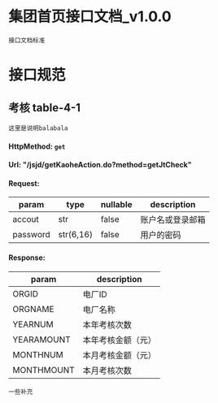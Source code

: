 # 集团首页接口文档_v1.0.0

    接口文档标准  
    
# 接口规范

## 考核 table-4-1
    这里是说明balabala
> 
#### HttpMethod: `get`
#### Url: "/jsjd/getKaoheAction.do?method=getJtCheck"
#### Request: 
param       |type       |nullable   |description
------------|-----------|-----------|-----------
accout      |str        |false      |账户名或登录邮箱
password    |str(6,16)  |false      |用户的密码
#### Response:
param|description
----|---------------
ORGID|电厂ID
ORGNAME|电厂名称
YEARNUM|本年考核次数
YEARAMOUNT| 本年考核金额（元）
MONTHNUM|   本月考核金额（元）
MONTHMOUNT |本月考核次数 

    一些补充 

